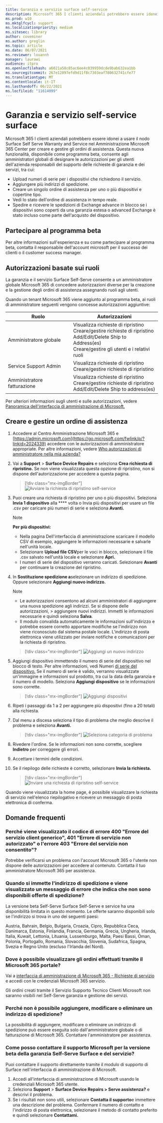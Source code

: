 ```yaml
---
title: Garanzia e servizio surface self-service
description: Microsoft 365 I clienti aziendali potrebbero essere idonei a usare il nodo beta Di garanzia self-service e servizio surface nell'interfaccia di amministrazione di Microsoft per creare e gestire gli ordini di assistenza.
ms.prod: w10
ms.mktglfcycl: support
ms.localizationpriority: medium
ms.sitesec: library
author: coveminer
ms.author: greglin
ms.topic: article
ms.date: 06/07/2021
ms.reviewer: louannh
manager: laurawi
audience: itpro
ms.openlocfilehash: a6021a58c85ac6ee4c039959dcde9bab632ea1bb
ms.sourcegitcommit: 267e12897efd9d11f8c7303eaf780632741cfe77
ms.translationtype: MT
ms.contentlocale: it-IT
ms.lasthandoff: 06/22/2021
ms.locfileid: "11614099"
---
```

# <a name="surface-self-serve-warranty-and-service"></a>Garanzia e servizio self-service surface

Microsoft 365 I clienti aziendali potrebbero essere idonei a usare il nodo Surface Self Serve Warranty and Service nel Amministrazione Microsoft 365 Center per creare e gestire gli ordini di assistenza. Questa nuova funzionalità, disponibile come programma beta, consente agli amministratori globali di designare le autorizzazioni per gli utenti dell'azienda responsabili del supporto delle richieste di garanzia e dei servizi, tra cui:

- Upload numeri di serie per i dispositivi che richiedono il servizio.
- Aggiungere più indirizzi di spedizione.
- Creare un singolo ordine di assistenza per uno o più dispositivi e copertine tipo.
- Vedi lo stato dell'ordine di assistenza in tempo reale.
- Spedire e ricevere le spedizioni di Exchange advance in blocco se i dispositivi sono coperti da una garanzia estesa o advanced Exchange è stato incluso come parte dell'acquisto del dispositivo.

## <a name="join-beta-program"></a>Partecipare al programma beta

Per altre informazioni sull'esperienza e su come partecipare al programma beta, contatta il responsabile dell'account microsoft per il successo dei clienti o il customer success manager.

## <a name="role-based-permissions"></a>Autorizzazioni basate sui ruoli

La garanzia e il servizio Surface Self-Serve consente a un amministratore globale Microsoft 365 di concedere autorizzazioni diverse per la creazione e la gestione degli ordini di assistenza assegnando ruoli agli utenti.

Quando un tenant Microsoft 365 viene aggiunto al programma beta, ai ruoli di amministratore seguenti vengono concesse autorizzazioni aggiuntive:

| Ruolo                  | Autorizzazioni                                                                                                                         |
| --------------------- | ----------------------------------------------------------------------------------------------------------------------------------- |
| Amministratore globale          | Visualizza richieste di ripristino<br>Creare/gestire richieste di ripristino<br>Add/Edit/Delete Ship to Address(es)<br>Creare/gestire gli utenti e i relativi ruoli |
| Service Support Admin | Visualizza richieste di ripristino<br>Creare/gestire richieste di ripristino                                                                               |
| Amministratore fatturazione         | Visualizza richieste di ripristino<br>Creare/gestire richieste di ripristino<br>Add/Edit/Delete Ship to address(es)                                        |

Per ulteriori informazioni sugli utenti e sulle autorizzazioni, vedere [Panoramica dell'interfaccia di amministrazione di Microsoft.](/microsoft-365/admin/admin-overview/about-the-admin-center)

## <a name="create-and-manage-a-service-order"></a>Creare e gestire un ordine di assistenza

1. Accedere al Centro Amministrazione Microsoft 365 e [https://admin.microsoft.com](https://go.microsoft.com/fwlink/p/?linkid=2024339) accedere con le autorizzazioni di amministratore appropriate. Per altre informazioni, vedere [Who autorizzazioni di amministratore nella mia azienda?](/microsoft-365/business-video/admin-center-overview#who-has-admin-permissions-in-my-business)
2. Vai a **Support**  >  **Surface Device Repairs** e seleziona **Crea richiesta di ripristino.** Se non viene visualizzata questa opzione di ripristino, non si dispone dell'autorizzazione per accedere a questa pagina.

    > [!div class="mx-imgBorder"]
    > ![Avviare la richiesta di ripristino self-service](images/self-serve-fig1.png)

3. Puoi creare una richiesta di ripristino per uno o più dispositivi. Seleziona **Invia 1 dispositivo** alla **** volta o Invia più dispositivi per usare un file .csv per caricare più numeri di serie e seleziona **Avanti.**

    > [!NOTE]
    > **Per più dispositivi:**
    >
    > - Nella pagina Dell'interfaccia di amministrazione scaricare il modello CSV di esempio, aggiungere le informazioni necessarie e salvarle nell'unità locale.
    > - Selezionare **Upload file CSV**per le voci in blocco, selezionare il file .csv salvato nell'unità locale e selezionare **Apri.**
    > - I numeri di serie del dispositivo verranno caricati. Selezionare **Avanti** per continuare la creazione del ripristino.

4. In **Sostituzione spedizione a**selezionare un indirizzo di spedizione. Oppure selezionare **Aggiungi nuovo indirizzo.**

    > [!NOTE]
    >
    > - Le autorizzazioni consentono ad alcuni amministratori di aggiungere una nuova spedizione agli indirizzi. Se si dispone delle autorizzazioni, > aggiungere nuovi indirizzi. Immetti le informazioni necessarie e quindi seleziona  **Salva**.
    > - Il modulo convalida automaticamente le informazioni sull'indirizzo e potrebbe essere corretto apportare modifiche se l'indirizzo non viene riconosciuto dal sistema postale locale. L'indirizzo di posta elettronica viene utilizzato per inviare notifiche e comunicazioni per la richiesta di ripristino.

    > [!div class="mx-imgBorder"]
    > ![
      Aggiungi un nuovo indirizzo
    ](images/self-serve-fig2a.png)

5. Aggiungi dispositivo immettendo il numero di serie del dispositivo nel blocco di testo. Per altre informazioni, vedi Numeri [di serie del dispositivo.](https://support.microsoft.com/help/4036293/surface-find-the-serial-number-on-surface) Se il numero di serie è valido, verranno visualizzate un'immagine e informazioni sul prodotto, tra cui la data della garanzia e il numero di modello. Seleziona **Aggiungi dispositivo** se le informazioni sono corrette.

    > [!div class="mx-imgBorder"]
    > ![Aggiungi dispositivi](images/self-serve-fig2.png)

6. Ripeti i passaggi da 1 a 2 per aggiungere più dispositivi (fino a 20 totali) alla richiesta.
7. Dal menu a discesa seleziona il tipo di problema che meglio descrive il problema e seleziona **Avanti.**

    > [!div class="mx-imgBorder"]
    > ![Seleziona categoria di problema](images/self-serve-fig3.png)

8. Rivedere l'ordine. Se le informazioni non sono corrette, scegliere **Indietro** per correggere gli errori.
9. Accettare i termini delle condizioni.
10. Se il riepilogo delle richieste è corretto, selezionare **Invia la richiesta.**

    > [!div class="mx-imgBorder"]
    > ![Inviare una richiesta di ripristino self-service](images/self-serve-fig4.png)

Quando viene visualizzata la home page, è possibile visualizzare la richiesta di servizio nell'elenco riepilogativo e ricevere un messaggio di posta elettronica di conferma.

## <a name="frequently-asked-questions"></a>Domande frequenti

### <a name="why-am-i-getting-error-code-400-generic-client-service-error-401-unauthorized-service-error-or-error-403-forbidden-service-error"></a>Perché viene visualizzato il codice di errore 400 "Errore del servizio client generico", 401 "Errore di servizio non autorizzato" o l'errore 403 "Errore del servizio non consentito"?

Potrebbe verificarsi un problema con l'account Microsoft 365 o l'utente non dispone delle autorizzazioni per accedere al contenuto. Contatta il tuo amministratore Microsoft 365 per assistenza.

### <a name="when-i-enter-my-shipping-address-and-i-get-an-error-message-that-no-shipping-offers-are-available"></a>Quando si immette l'indirizzo di spedizione e viene visualizzato un messaggio di errore che indica che non sono disponibili offerte di spedizione?

La versione beta Self-Serve Surface Self-Serve e service ha una disponibilità limitata in questo momento. Le offerte saranno disponibili solo se l'indirizzo si trova in uno dei seguenti paesi:

Austria, Bahrain, Belgio, Bulgaria, Croazia, Cipro, Repubblica Ceca, Danimarca, Estonia, Finlandia, Francia, Germania, Grecia, Ungheria, Irlanda, Italia, Kuwait, Lettonia, Lituania, Lussemburgo, Malta, Paesi Bassi, Oman, Polonia, Portogallo, Romania, Slovacchia, Slovenia, Sudafrica, Spagna, Svezia e Regno Unito (escluso l'Irlanda del Nord).

### <a name="where-can-i-see-orders-that-i-have-placed-through-the-microsoft-365-portal"></a>Dove è possibile visualizzare gli ordini effettuati tramite il Microsoft 365 portale?

Vai a [interfaccia di amministrazione di Microsoft 365 - Richieste di servizio](https://admin.microsoft.com/Adminportal/Home?source=applauncher#/support/devicerepairs) e accedi con le credenziali Microsoft 365 servizio.

Gli ordini creati tramite il Servizio Supporto Tecnico Clienti Microsoft non saranno visibili nel Self-Serve garanzia e gestione dei servizi.

### <a name="why-am-i-unable-to-add-edit-or-delete-a-shipping-address"></a>Perché non è possibile aggiungere, modificare o eliminare un indirizzo di spedizione?

La possibilità di aggiungere, modificare o eliminare un indirizzo di spedizione può essere eseguita solo dall'amministratore globale o di fatturazione di Microsoft 365. Contattare l'amministratore per assistenza.  

### <a name="how-can-i-contact-microsoft-support-for-the-surface-self-serve-warranty-and-service-beta"></a>Come posso contattare il supporto Microsoft per la versione beta della garanzia Self-Serve Surface e del servizio?

Puoi contattare il supporto direttamente tramite il modulo di supporto di Surface nell'interfaccia di amministrazione di Microsoft.

1. Accedi all'interfaccia di amministrazione di Microsoft usando le credenziali Microsoft 365 utente.
2. Seleziona **Support**  >  **Surface Device Repairs > Serve assistenza?** e descrivi il problema.
3. Se i risultati non sono utili, selezionare **Contatta il supporto**e immettere una descrizione del problema. Confermare il numero di contatto e l'indirizzo di posta elettronica, selezionare il metodo di contatto preferito e quindi selezionare **Contattami.**
